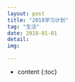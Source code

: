 ```yaml
---
layout: post
title: "2018学习计划"
tag: "生活"
date: 2018-01-01
detail: 
img: 

--- 
```


* content
{:toc}

